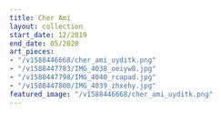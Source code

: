```yaml
---
title: Cher Ami
layout: collection
start_date: 12/2019
end_date: 05/2020
art_pieces:
- "/v1588446668/cher_ami_uyditk.png"
- "/v1588447783/IMG_4038_oeiyw8.jpg"
- "/v1588447798/IMG_4040_rcapad.jpg"
- "/v1588447800/IMG_4039_zhxehy.jpg"
featured_image: "/v1588446668/cher_ami_uyditk.png"
---
```


